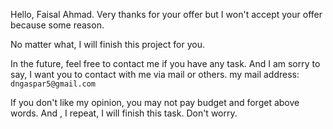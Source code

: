 Hello, Faisal Ahmad.
Very thanks for your offer but I won't accept your offer because some reason.

No matter what, I will finish this project for you.

In the future, feel free to contact me if you have any task.
And I am sorry to say, I want you to contact with me via mail or others.
my mail address: `dngaspar5@gmail.com`

If you don't like my opinion, you may not pay budget and forget above words.
And , I repeat, I will finish this task.
Don't worry.
